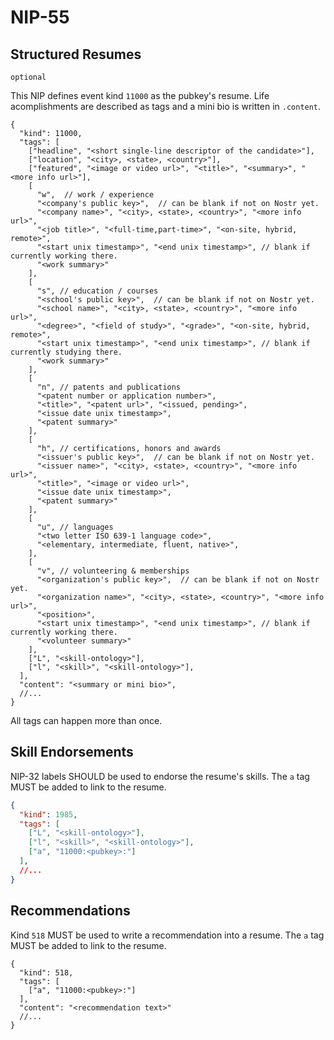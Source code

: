 NIP-55
======

Structured Resumes
------------------

`optional`

This NIP defines event kind `11000` as the pubkey's resume. Life acomplishments are described as tags and a mini bio is written in `.content`. 

```jsonc
{
  "kind": 11000,
  "tags": [
    ["headline", "<short single-line descriptor of the candidate>"],
    ["location", "<city>, <state>, <country>"],
    ["featured", "<image or video url>", "<title>", "<summary>", "<more info url>"],
    [
      "w",  // work / experience
      "<company's public key>",  // can be blank if not on Nostr yet.
      "<company name>", "<city>, <state>, <country>", "<more info url>",
      "<job title>", "<full-time,part-time>", "<on-site, hybrid, remote>", 
      "<start unix timestamp>", "<end unix timestamp>", // blank if currently working there.
      "<work summary>"
    ],
    [
      "s", // education / courses
      "<school's public key>",  // can be blank if not on Nostr yet.
      "<school name>", "<city>, <state>, <country>", "<more info url>",
      "<degree>", "<field of study>", "<grade>", "<on-site, hybrid, remote>", 
      "<start unix timestamp>", "<end unix timestamp>", // blank if currently studying there.
      "<work summary>"
    ],
    [
      "n", // patents and publications
      "<patent number or application number>", 
      "<title>", "<patent url>", "<issued, pending>", 
      "<issue date unix timestamp>", 
      "<patent summary>"
    ],
    [
      "h", // certifications, honors and awards
      "<issuer's public key>",  // can be blank if not on Nostr yet.
      "<issuer name>", "<city>, <state>, <country>", "<more info url>",
      "<title>", "<image or video url>", 
      "<issue date unix timestamp>", 
      "<patent summary>"
    ],
    [
      "u", // languages
      "<two letter ISO 639-1 language code>",  
      "<elementary, intermediate, fluent, native>", 
    ],
    [
      "v", // volunteering & memberships
      "<organization's public key>",  // can be blank if not on Nostr yet.
      "<organization name>", "<city>, <state>, <country>", "<more info url>",
      "<position>", 
      "<start unix timestamp>", "<end unix timestamp>", // blank if currently working there.
      "<volunteer summary>"
    ],
    ["L", "<skill-ontology>"],
    ["l", "<skill>", "<skill-ontology>"],
  ],
  "content": "<summary or mini bio>",
  //...
}
```

All tags can happen more than once. 

## Skill Endorsements

NIP-32 labels SHOULD be used to endorse the resume's skills. The `a` tag MUST be added to link to the resume. 

```json
{
  "kind": 1985,
  "tags": [
    ["L", "<skill-ontology>"],
    ["l", "<skill>", "<skill-ontology>"],
    ["a", "11000:<pubkey>:"]
  ],
  //...
}
```

## Recommendations

Kind `518` MUST be used to write a recommendation into a resume.  The `a` tag MUST be added to link to the resume. 

```jsonc
{
  "kind": 518,
  "tags": [
    ["a", "11000:<pubkey>:"]
  ],
  "content": "<recommendation text>"
  //...
}
```